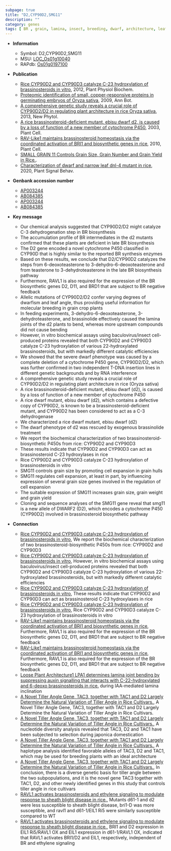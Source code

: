 ```yaml
---
subpage: true
title: "D2,CYP90D2,SMG11"
description: ""
category: genes
tags: [ BR , grain, lamina, insect, breeding, dwarf, architecture, leaf, brassinosteroid, grain yield, yield, grain size, Brassinosteroid, grain weight]
---
```


* **Information**  
    + Symbol: D2,CYP90D2,SMG11  
    + MSU: [LOC_Os01g10040](http://rice.plantbiology.msu.edu/cgi-bin/ORF_infopage.cgi?orf=LOC_Os01g10040)  
    + RAPdb: [Os01g0197100](http://rapdb.dna.affrc.go.jp/viewer/gbrowse_details/irgsp1?name=Os01g0197100)  

* **Publication**  
    + [Rice CYP90D2 and CYP90D3 catalyze C-23 hydroxylation of brassinosteroids in vitro](http://www.ncbi.nlm.nih.gov/pubmed?term=Rice+CYP90D2+and+CYP90D3+catalyze+C-23+hydroxylation+of+brassinosteroids+in+vitro%5BTitle%5D), 2012, Plant Physiol Biochem.
    + [Proteomic identification of small, copper-responsive proteins in germinating embryos of Oryza sativa](http://www.ncbi.nlm.nih.gov/pubmed?term=Proteomic+identification+of+small,+copper-responsive+proteins+in+germinating+embryos+of+Oryza+sativa%5BTitle%5D), 2009, Ann Bot.
    + [A comprehensive genetic study reveals a crucial role of CYP90D2/D2 in regulating plant architecture in rice Oryza sativa](http://www.ncbi.nlm.nih.gov/pubmed?term=A+comprehensive+genetic+study+reveals+a+crucial+role+of+CYP90D2/D2+in+regulating+plant+architecture+in+rice+Oryza+sativa%5BTitle%5D), 2013, New Phytol.
    + [A rice brassinosteroid-deficient mutant, ebisu dwarf d2, is caused by a loss of function of a new member of cytochrome P450](http://www.ncbi.nlm.nih.gov/pubmed?term=A+rice+brassinosteroid-deficient+mutant,+ebisu+dwarf+d2,+is+caused+by+a+loss+of+function+of+a+new+member+of+cytochrome+P450%5BTitle%5D), 2003, Plant Cell.
    + [RAV-Like1 maintains brassinosteroid homeostasis via the coordinated activation of BRI1 and biosynthetic genes in rice](http://www.ncbi.nlm.nih.gov/pubmed?term=RAV-Like1+maintains+brassinosteroid+homeostasis+via+the+coordinated+activation+of+BRI1+and+biosynthetic+genes+in+rice%5BTitle%5D), 2010, Plant Cell.
    + [SMALL GRAIN 11 Controls Grain Size, Grain Number and Grain Yield in Rice.](N+Y).
    + [Characterization of dwarf and narrow leaf  dnl-4 mutant in rice](http://www.ncbi.nlm.nih.gov/pubmed?term=Characterization+of+dwarf+and+narrow+leaf++dnl-4+mutant+in+rice%5BTitle%5D), 2020, Plant Signal Behav.

* **Genbank accession number**  
    + [AP003244](http://www.ncbi.nlm.nih.gov/nuccore/AP003244)
    + [AB084385](http://www.ncbi.nlm.nih.gov/nuccore/AB084385)
    + [AP003244](http://www.ncbi.nlm.nih.gov/nuccore/AP003244)
    + [AB084385](http://www.ncbi.nlm.nih.gov/nuccore/AB084385)

* **Key message**  
    + Our chemical analysis suggested that CYP90D2/D2 might catalyze C-3 dehydrogenation step in BR biosynthesis
    + The accumulation profile of BR intermediates in the d2 mutants confirmed that these plants are deficient in late BR biosynthesis
    + The D2 gene encoded a novel cytochrome P450 classified in CYP90D that is highly similar to the reported BR synthesis enzymes
    + Based on these results, we conclude that D2/CYP90D2 catalyzes the steps from 6-deoxoteasterone to 3-dehydro-6-deoxoteasterone and from teasterone to 3-dehydroteasterone in the late BR biosynthesis pathway
    + Furthermore, RAVL1 is also required for the expression of the BR biosynthetic genes D2, D11, and BRD1 that are subject to BR negative feedback
    + Allelic mutations of CYP90D2/D2 confer varying degrees of dwarfism and leaf angle, thus providing useful information for molecular breeding in grain crop plants
    + In feeding experiments, 3-dehydro-6-deoxoteasterone, 3-dehydroteasterone, and brassinolide effectively caused the lamina joints of the d2 plants to bend, whereas more upstream compounds did not cause bending
    + However, in vitro biochemical assays using baculovirus/insect cell-produced proteins revealed that both CYP90D2 and CYP90D3 catalyze C-23 hydroxylation of various 22-hydroxylated brassinosteroids, but with markedly different catalytic efficiencies
    + We showed that the severe dwarf phenotype was caused by a complete deletion of a cytochrome P450 gene, CYP90D2/D2, which was further confirmed in two independent T-DNA insertion lines in different genetic backgrounds and by RNA interference
    + A comprehensive genetic study reveals a crucial role of CYP90D2/D2 in regulating plant architecture in rice (Oryza sativa)
    + A rice brassinosteroid-deficient mutant, ebisu dwarf (d2), is caused by a loss of function of a new member of cytochrome P450
    + A rice dwarf mutant, ebisu dwarf (d2), which contains a defective copy of CYP90D2, is known to be a brassinosteroid-deficient mutant, and CYP90D2 has been considered to act as a C-3 dehydrogenase
    + We characterized a rice dwarf mutant, ebisu dwarf (d2)
    + The dwarf phenotype of d2 was rescued by exogenous brassinolide treatment
    + We report the biochemical characterization of two brassinosteroid-biosynthetic P450s from rice: CYP90D2 and CYP90D3
    + These results indicate that CYP90D2 and CYP90D3 can act as brassinosteroid C-23 hydroxylases in rice
    + Rice CYP90D2 and CYP90D3 catalyze C-23 hydroxylation of brassinosteroids in vitro
    + SMG11 controls grain size by promoting cell expansion in grain hulls
    + SMG11 regulates cell expansion, at least in part, by influencing expression of several grain size genes involved in the regulation of cell expansion
    + The suitable expression of SMG11 increases grain size, grain weight and grain yield
    + Cloning and sequence analyses of the SMG11 gene reveal that smg11 is a new allele of DWARF2 (D2), which encodes a cytochrome P450 (CYP90D2) involved in brassinosteroid biosynthetic pathway

* **Connection**  
    + [Rice CYP90D2 and CYP90D3 catalyze C-23 hydroxylation of brassinosteroids in vitro](http://www.ncbi.nlm.nih.gov/pubmed?term=Rice+CYP90D2+and+CYP90D3+catalyze+C-23+hydroxylation+of+brassinosteroids+in+vitro%5BTitle%5D), We report the biochemical characterization of two brassinosteroid-biosynthetic P450s from rice: CYP90D2 and CYP90D3
    + [Rice CYP90D2 and CYP90D3 catalyze C-23 hydroxylation of brassinosteroids in vitro](http://www.ncbi.nlm.nih.gov/pubmed?term=Rice+CYP90D2+and+CYP90D3+catalyze+C-23+hydroxylation+of+brassinosteroids+in+vitro%5BTitle%5D), However, in vitro biochemical assays using baculovirus/insect cell-produced proteins revealed that both CYP90D2 and CYP90D3 catalyze C-23 hydroxylation of various 22-hydroxylated brassinosteroids, but with markedly different catalytic efficiencies
    + [Rice CYP90D2 and CYP90D3 catalyze C-23 hydroxylation of brassinosteroids in vitro](http://www.ncbi.nlm.nih.gov/pubmed?term=Rice+CYP90D2+and+CYP90D3+catalyze+C-23+hydroxylation+of+brassinosteroids+in+vitro%5BTitle%5D), These results indicate that CYP90D2 and CYP90D3 can act as brassinosteroid C-23 hydroxylases in rice
    + [Rice CYP90D2 and CYP90D3 catalyze C-23 hydroxylation of brassinosteroids in vitro](http://www.ncbi.nlm.nih.gov/pubmed?term=Rice+CYP90D2+and+CYP90D3+catalyze+C-23+hydroxylation+of+brassinosteroids+in+vitro%5BTitle%5D), Rice CYP90D2 and CYP90D3 catalyze C-23 hydroxylation of brassinosteroids in vitro
    + [RAV-Like1 maintains brassinosteroid homeostasis via the coordinated activation of BRI1 and biosynthetic genes in rice](http://www.ncbi.nlm.nih.gov/pubmed?term=RAV-Like1+maintains+brassinosteroid+homeostasis+via+the+coordinated+activation+of+BRI1+and+biosynthetic+genes+in+rice%5BTitle%5D), Furthermore, RAVL1 is also required for the expression of the BR biosynthetic genes D2, D11, and BRD1 that are subject to BR negative feedback
    + [RAV-Like1 maintains brassinosteroid homeostasis via the coordinated activation of BRI1 and biosynthetic genes in rice](http://www.ncbi.nlm.nih.gov/pubmed?term=RAV-Like1+maintains+brassinosteroid+homeostasis+via+the+coordinated+activation+of+BRI1+and+biosynthetic+genes+in+rice%5BTitle%5D), Furthermore, RAVL1 is also required for the expression of the BR biosynthetic genes D2, D11, and BRD1 that are subject to BR negative feedback
    + [Loose Plant Architecture1 LPA1 determines lamina joint bending by suppressing auxin signalling that interacts with C-22-hydroxylated and 6-deoxo brassinosteroids in rice.](the+defective+mutant+for+catalysis+of+C-23-hydroxylated+BRs) during IAA-mediated lamina inclination
    + [A Novel Tiller Angle Gene, TAC3, together with TAC1 and D2 Largely Determine the Natural Variation of Tiller Angle in Rice Cultivars.](http://www.ncbi.nlm.nih.gov/pubmed?term=A+Novel+Tiller+Angle+Gene,+TAC3,+together+with+TAC1+and+D2+Largely+Determine+the+Natural+Variation+of+Tiller+Angle+in+Rice+Cultivars.%5BTitle%5D), A Novel Tiller Angle Gene, TAC3, together with TAC1 and D2 Largely Determine the Natural Variation of Tiller Angle in Rice Cultivars.
    + [A Novel Tiller Angle Gene, TAC3, together with TAC1 and D2 Largely Determine the Natural Variation of Tiller Angle in Rice Cultivars.](http://www.ncbi.nlm.nih.gov/pubmed?term=A+Novel+Tiller+Angle+Gene,+TAC3,+together+with+TAC1+and+D2+Largely+Determine+the+Natural+Variation+of+Tiller+Angle+in+Rice+Cultivars.%5BTitle%5D), A nucleotide diversity analysis revealed that TAC3, D2 and TAC1 have been subjected to selection during japonica domestication
    + [A Novel Tiller Angle Gene, TAC3, together with TAC1 and D2 Largely Determine the Natural Variation of Tiller Angle in Rice Cultivars.](http://www.ncbi.nlm.nih.gov/pubmed?term=A+Novel+Tiller+Angle+Gene,+TAC3,+together+with+TAC1+and+D2+Largely+Determine+the+Natural+Variation+of+Tiller+Angle+in+Rice+Cultivars.%5BTitle%5D), A haplotype analysis identified favorable alleles of TAC3, D2 and TAC1, which may be used for breeding plants with an ideal architecture
    + [A Novel Tiller Angle Gene, TAC3, together with TAC1 and D2 Largely Determine the Natural Variation of Tiller Angle in Rice Cultivars.](http://www.ncbi.nlm.nih.gov/pubmed?term=A+Novel+Tiller+Angle+Gene,+TAC3,+together+with+TAC1+and+D2+Largely+Determine+the+Natural+Variation+of+Tiller+Angle+in+Rice+Cultivars.%5BTitle%5D), In conclusion, there is a diverse genetic basis for tiller angle between the two subpopulations, and it is the novel gene TAC3 together with TAC1, D2, and other newly identified genes in this study that controls tiller angle in rice cultivars
    + [RAVL1 activates brassinosteroids and ethylene signaling to modulate response to sheath blight disease in rice.](http://www.ncbi.nlm.nih.gov/pubmed?term=RAVL1+activates+brassinosteroids+and+ethylene+signaling+to+modulate+response+to+sheath+blight+disease+in+rice.%5BTitle%5D),  Mutants d61-1 and d2 were less susceptible to sheath blight disease, bri1-D was more susceptible, and ravl1 and d61-1/EIL1 Ri5 were similarly susceptible compared to WT
    + [RAVL1 activates brassinosteroids and ethylene signaling to modulate response to sheath blight disease in rice.](http://www.ncbi.nlm.nih.gov/pubmed?term=RAVL1+activates+brassinosteroids+and+ethylene+signaling+to+modulate+response+to+sheath+blight+disease+in+rice.%5BTitle%5D),  BRI1 and D2 expression in EIL1 Ri5/RAVL1 OX and EIL1 expression in d61-1/RAVL1 OX, indicated that RAVL1 activates BRI1/D2 and EIL1, respectively, independent of BR and ethylene signaling




